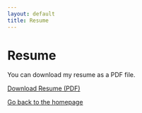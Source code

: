```yaml
---
layout: default
title: Resume
---
```


# Resume

You can download my resume as a PDF file.

[Download Resume (PDF)](resume.pdf)

[Go back to the homepage](/)
